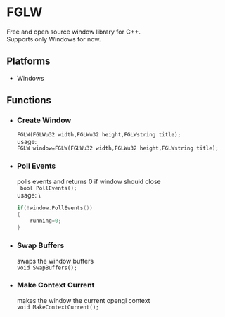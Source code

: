 # FGLW
Free and open source window library for C++. \
Supports only Windows for now.

## Platforms
- Windows
## Functions

- ### Create Window 
    ` FGLW(FGLWu32 width,FGLWu32 height,FGLWstring title); ` \
    usage: \
    `FGLW window=FGLW(FGLWu32 width,FGLWu32 height,FGLWstring title);`
- ### Poll Events 
    polls events and returns 0 if window should close \
    ` bool PollEvents();` \
    usage: \
    ``` c++
    if(!window.PollEvents()) 
    {     
        running=0;
    } 
    ```
- ### Swap Buffers
    swaps the window buffers \
    `void SwapBuffers();`
- ### Make Context Current
    makes the window the current opengl context \
    `void MakeContextCurrent();`